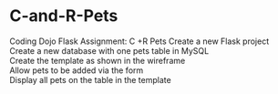 # C-and-R-Pets
Coding Dojo Flask Assignment: C +R Pets
Create a new Flask project  
Create a new database with one pets table in MySQL  
Create the template as shown in the wireframe  
Allow pets to be added via the form  
Display all pets on the table in the template
